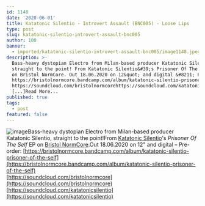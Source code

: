 ```yaml
---
id: 1148
date: '2020-06-01'
title: Katatonic Silentio - Introvert Assault (BNC005) - Loose Lips
type: post
slug: katatonic-silentio-introvert-assault-bnc005
author: 100
banner:
  - imported/katatonic-silentio-introvert-assault-bnc005/image1148.jpeg
description: >-
  Bass-heavy dystopian Electro from Milan-based producer Katatonic Silentio,
  straight to the point! From Katatonic Silentio&#39;s Prisoner Of The Self EP
  on Bristol NormCore. Out 18.06.2020 on 12&quot; and digital &#8211; Pre-order:
  https://bristolnormcore.bandcamp.com/album/katatonic-silentio-prisoner-of-the-self
  https://soundcloud.com/bristolnormcorehttps://soundcloud.com/katatonicsilentio
  [...]Read More...
published: true
tags:
  - post
featured: false
---
```

![image](../imported/katatonic-silentio-introvert-assault-bnc005/image1148.jpeg)Bass-heavy dystopian Electro from Milan-based producer Katatonic Silentio, straight to the point!From [Katatonic Silentio](https://www.residentadvisor.net/dj/katatonicsilentio-it)'s _Prisoner Of The Self_ EP on [Bristol NormCore](https://bristolnormcore.bandcamp.com/).Out 18.06.2020 on 12" and digital – Pre-order: [](https://bristolnormcore.bandcamp.com/album/katatonic-silentio-prisoner-of-the-self)[https://bristolnormcore.bandcamp.com/album/katatonic-silentio-prisoner-of-the-self](https://bristolnormcore.bandcamp.com/album/katatonic-silentio-prisoner-of-the-self)  
[](https://soundcloud.com/bristolnormcore)[https://soundcloud.com/bristolnormcore](https://soundcloud.com/bristolnormcore)  
[](https://soundcloud.com/katatonicsilentio)[https://soundcloud.com/katatonicsilentio](https://soundcloud.com/katatonicsilentio)